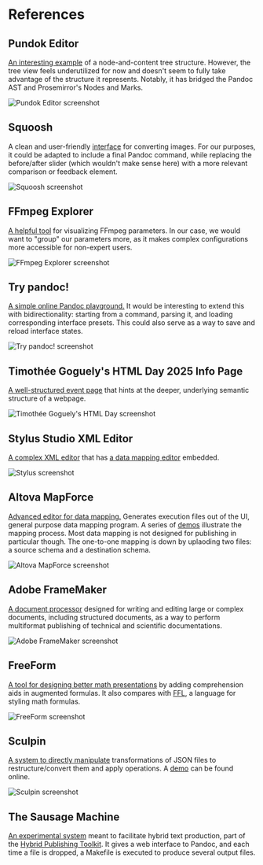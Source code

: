 # References

## Pundok Editor

[An interesting example](https://github.com/massifrg/pundok-editor) of a node-and-content tree structure. However, the tree view feels underutilized for now and doesn't seem to fully take advantage of the structure it represents. Notably, it has bridged the Pandoc AST and Prosemirror's Nodes and Marks.

![Pundok Editor screenshot](https://github.com/massifrg/pundok-editor/raw/main/screenshots/testsuite.jpg)

## Squoosh

A clean and user-friendly [interface](https://squoosh.app/) for converting images. For our purposes, it could be adapted to include a final Pandoc command, while replacing the before/after slider (which wouldn't make sense here) with a more relevant comparison or feedback element.

![Squoosh screenshot](images/squoosh.png)

## FFmpeg Explorer

[A helpful tool](https://ffmpeg.lav.io/) for visualizing FFmpeg parameters. In our case, we would want to "group" our parameters more, as it makes complex configurations more accessible for non-expert users.

![FFmpeg Explorer screenshot](images/ffmpeg_explorer.png)

## Try pandoc!

[A simple online Pandoc playground.](https://pandoc.org/try) It would be interesting to extend this with bidirectionality: starting from a command, parsing it, and loading corresponding interface presets. This could also serve as a way to save and reload interface states.

![Try pandoc! screenshot](images/try_pandoc.png)

## Timothée Goguely's HTML Day 2025 Info Page

[A well-structured event page](https://timothee.goguely.com/html-day/2025) that hints at the deeper, underlying semantic structure of a webpage.

![Timothée Goguely's HTML Day screenshot](images/timothee_html_day.png)

## Stylus Studio XML Editor

[A complex XML editor](https://www.stylusstudio.com/) that has [a data mapping editor](https://youtu.be/qDMBn2yFwKM?t=291) embedded.

![Stylus screenshot](images/stylus.png)

## Altova MapForce

[Advanced editor for data mapping.](https://www.altova.com/mapforce) Generates execution files out of the UI, general purpose data mapping program. A series of [demos](https://www.altova.com/mapforce/demos) illustrate the mapping process. Most data mapping is not designed for publishing in particular though. The one-to-one mapping is down by uplaoding two files: a source schema and a destination 
schema.

![Altova MapForce screenshot](images/altova_mapforce.png)

## Adobe FrameMaker

[A document processor](https://en.wikipedia.org/wiki/Adobe_FrameMaker) designed for writing and editing large or complex documents, including structured documents, as a way to perform multiformat publishing of technical and scientific documentations.

![Adobe FrameMaker screenshot](https://help.adobe.com/en_US/framemaker/2019/using/using-framemaker-2019/user-guide/images/ba_author_view.png)

## FreeForm

[A tool for designing better math presentations](https://youtu.be/ezyt1khp0VY?t=131) by adding comprehension aids in augmented formulas. It also compares with [FFL](https://dl.acm.org/doi/10.1145/3586183.3606731), a language for styling math formulas.

![FreeForm screenshot](images/freeform.png)

## Sculpin

[A system to directly manipulate](https://dl.acm.org/doi/10.1145/3746059.3747651) transformations of JSON files to restructure/convert them and apply operations. A [demo](https://sculpin-uist25.github.io/paper.html) can be found online.

![Sculpin screenshot](images/sculpin.png)

## The Sausage Machine

[An experimental system](https://networkcultures.org/publishing-lab/blog/2016/01/04/introducing-the-sausage-machine/) meant to facilitate hybrid text production, part of the [Hybrid Publishing Toolkit](http://networkcultures.org/blog/publication/from-print-to-ebooks-a-hybrid-publishing-toolkit-for-the-arts/). It gives a web interface to Pandoc, and each time a file is dropped, a Makefile is executed to produce several output files.